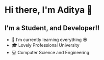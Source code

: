 # Hi there, I'm Aditya 👋 

## I'm a Student, and Developer!!

- 🌱 I’m currently learning everything 😎
- 🎓 Lovely Professional University
- 💻 Computer Science and Engineering
